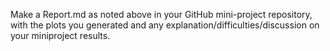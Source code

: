 Make a Report.md as noted above in your GitHub mini-project repository, with the plots you generated and any explanation/difficulties/discussion on your miniproject results.
